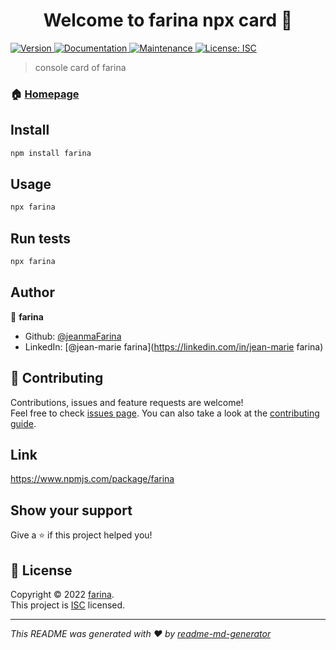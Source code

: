 <h1 align="center">Welcome to farina npx card 👋</h1>
<p>
  <a href="https://www.npmjs.com/package/farina npx card" target="_blank">
    <img alt="Version" src="https://img.shields.io/npm/v/farina npx card.svg">
  </a>
  <a href="https://github.com/jeanmaFarina/npx-card#readme" target="_blank">
    <img alt="Documentation" src="https://img.shields.io/badge/documentation-yes-brightgreen.svg" />
  </a>
  <a href="https://github.com/jeanmaFarina/npx-card/graphs/commit-activity" target="_blank">
    <img alt="Maintenance" src="https://img.shields.io/badge/Maintained%3F-yes-green.svg" />
  </a>
  <a href="https://github.com/jeanmaFarina/npx-card/blob/master/LICENSE" target="_blank">
    <img alt="License: ISC" src="https://img.shields.io/github/license/jeanmaFarina/farina npx card" />
  </a>
</p>

> console card of farina

### 🏠 [Homepage](https://github.com/jeanmaFarina/npx-card#readme)

## Install

```sh
npm install farina
```

## Usage

```sh
npx farina
```

## Run tests

```sh
npx farina
```

## Author

👤 **farina**

* Github: [@jeanmaFarina](https://github.com/jeanmaFarina)
* LinkedIn: [@jean-marie farina](https://linkedin.com/in/jean-marie farina)

## 🤝 Contributing

Contributions, issues and feature requests are welcome!<br />Feel free to check [issues page](https://github.com/jeanmaFarina/npx-card/issues). You can also take a look at the [contributing guide](https://github.com/jeanmaFarina/npx-card/blob/master/CONTRIBUTING.md).
## Link
https://www.npmjs.com/package/farina
## Show your support

Give a ⭐️ if this project helped you!

## 📝 License

Copyright © 2022 [farina](https://github.com/jeanmaFarina).<br />
This project is [ISC](https://github.com/jeanmaFarina/npx-card/blob/master/LICENSE) licensed.

***
_This README was generated with ❤️ by [readme-md-generator](https://github.com/kefranabg/readme-md-generator)_
